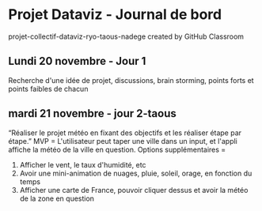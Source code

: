 # Projet Dataviz - Journal de bord
projet-collectif-dataviz-ryo-taous-nadege created by GitHub Classroom

## Lundi 20 novembre - Jour 1
Recherche d'une idée de projet, discussions, brain storming, points forts et points faibles de chacun

## mardi 21 novembre - jour 2-taous
“Réaliser le projet météo en fixant des objectifs et les réaliser étape par étape.”
MVP = L'utilisateur peut taper une ville dans un input, et l'appli affiche la météo de la ville en question.
Options supplémentaires = 
1) Afficher le vent, le taux d'humidité, etc
2) Avoir une mini-animation de nuages, pluie, soleil, orage, en fonction du temps
3) Afficher une carte de France, pouvoir cliquer dessus et avoir la météo de la zone en question
